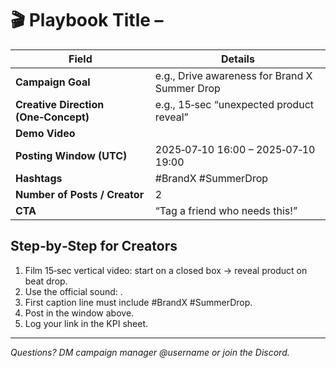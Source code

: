# 🎬 Playbook Title – _<Insert Sound or Keyword>_

| Field | Details |
|-------|---------|
| **Campaign Goal** | e.g., Drive awareness for Brand X Summer Drop |
| **Creative Direction (One‑Concept)** | e.g., 15‑sec “unexpected product reveal” |
| **Demo Video** | <link> |
| **Posting Window (UTC)** | 2025‑07‑10 16:00 – 2025‑07‑10 19:00 |
| **Hashtags** | #BrandX #SummerDrop |
| **Number of Posts / Creator** | 2 |
| **CTA** | “Tag a friend who needs this!” |

## Step‑by‑Step for Creators
1. Film 15‑sec vertical video: start on a closed box → reveal product on beat drop.
2. Use the official sound: <link>.
3. First caption line must include #BrandX #SummerDrop.
4. Post in the window above.
5. Log your link in the KPI sheet.

---

_Questions? DM campaign manager @username or join the Discord._